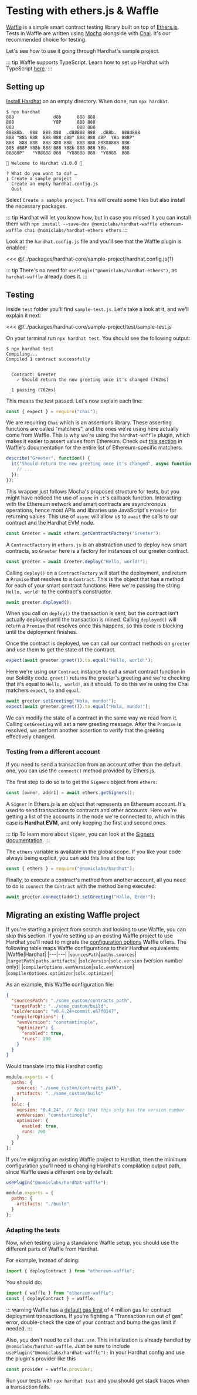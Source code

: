 # Testing with ethers.js & Waffle

[Waffle](https://getwaffle.io/) is a simple smart contract testing library built on top of [Ethers.js](https://docs.ethers.io/ethers.js/html/). Tests in Waffle are written using [Mocha](https://mochajs.org/) alongside with [Chai](https://www.chaijs.com/). It's our recommended choice for testing.

Let's see how to use it going through Hardhat's sample project.

::: tip
Waffle supports TypeScript. Learn how to set up Hardhat with TypeScript [here](./typescript.md).
:::

## Setting up

[Install Hardhat](/getting-started/#local-installation-recommended) on an empty directory. When done, run `npx hardhat`.  

```
$ npx hardhat
888               d8b      888 888
888               Y8P      888 888
888                        888 888
88888b.  888  888 888  .d88888 888  .d88b.  888d888
888 "88b 888  888 888 d88" 888 888 d8P  Y8b 888P"
888  888 888  888 888 888  888 888 88888888 888
888 d88P Y88b 888 888 Y88b 888 888 Y8b.     888
88888P"   "Y88888 888  "Y88888 888  "Y8888  888

👷 Welcome to Hardhat v1.0.0 👷‍‍

? What do you want to do? …
❯ Create a sample project
  Create an empty hardhat.config.js
  Quit
```

Select `Create a sample project`. This will create some files but also install the necessary packages.

::: tip
Hardhat will let you know how, but in case you missed it you can install them with `npm install --save-dev @nomiclabs/hardhat-waffle ethereum-waffle chai @nomiclabs/hardhat-ethers ethers`
:::

Look at the `hardhat.config.js` file and you'll see that the Waffle plugin is enabled:

<<< @/../packages/hardhat-core/sample-project/hardhat.config.js{1}

::: tip 
There's no need for `usePlugin("@nomiclabs/hardhat-ethers")`, as `hardhat-waffle` already does it.
:::

## Testing

Inside `test` folder you'll find  `sample-test.js`. Let's take a look at it, and we'll explain it next:

<<< @/../packages/hardhat-core/sample-project/test/sample-test.js

On your terminal run `npx hardhat test`. You should see the following output:

```
$ npx hardhat test
Compiling...
Compiled 1 contract successfully


  Contract: Greeter
    ✓ Should return the new greeting once it's changed (762ms)

  1 passing (762ms)
```

This means the test passed. Let's now explain each line:

```js
const { expect } = require("chai");
```
We are requiring `Chai` which is an assertions library. These asserting functions are called "matchers", and the ones we're using here actually come from Waffle. This is why we're using the `hardhat-waffle` plugin, which makes it easier to assert values from Ethereum. Check out [this section](https://ethereum-waffle.readthedocs.io/en/latest/matchers.html) in Waffle's documentation for the entire list of Ethereum-specific matchers.

```js
describe("Greeter", function() {
  it("Should return the new greeting once it's changed", async function() {
    // ...
  });
});
```

This wrapper just follows Mocha's proposed structure for tests, but you might have noticed the use of `async` in `it`'s callback function. Interacting with the Ethereum network and smart contracts are asynchronous operations, hence most APIs and libraries use JavaScript's `Promise` for returning values. This use of `async` will allow us to `await` the calls to our contract and the Hardhat EVM node.

```js
const Greeter = await ethers.getContractFactory("Greeter");
```

A `ContractFactory` in `ethers.js` is an abstraction used to deploy new smart contracts, so `Greeter` here is a factory for instances of our greeter contract.

```js
const greeter = await Greeter.deploy("Hello, world!");
```

Calling `deploy()` on a `ContractFactory` will start the deployment, and return a `Promise` that resolves to a `Contract`. This is the object that has a method for each of your smart contract functions. Here we're passing the string `Hello, world!` to the contract's constructor.

```js
await greeter.deployed();
```

When you call on `deploy()` the transaction is sent, but the contract isn't actually deployed until the transaction is mined. Calling `deployed()` will return a `Promise` that resolves once this happens, so this code is blocking until the deployment finishes.

Once the contract is deployed, we can call our contract methods on `greeter` and use them to get the state of the contract.

```js
expect(await greeter.greet()).to.equal("Hello, world!");
```

Here we're using our `Contract` instance to call a smart contract function in our Solidity code. `greet()` returns the greeter's greeting and we're checking that it's equal to `Hello, world!`, as it should. To do this we're using the Chai matchers `expect`, `to` and `equal`. 

```js
await greeter.setGreeting("Hola, mundo!");
expect(await greeter.greet()).to.equal("Hola, mundo!");
```

We can modify the state of a contract in the same way we read from it. Calling `setGreeting` will set a new greeting message. After the `Promise` is resolved, we perform another assertion to verify that the greeting effectively changed.

### Testing from a different account

If you need to send a transaction from an account other than the default one, you can use the `connect()` method provided by Ethers.js.

The first step to do so is to get the `Signers` object from `ethers`:
```js
const [owner, addr1] = await ethers.getSigners();
```
A `Signer` in Ethers.js is an object that represents an Ethereum account. It's used to send transactions to contracts and other accounts. Here we're getting a list of the accounts in the node we're connected to, which in this case is **Hardhat EVM**, and only keeping the first and second ones.

::: tip
To learn more about `Signer`, you can look at the [Signers documentation](https://docs.ethers.io/v5/api/signer/#Wallet).
:::

The `ethers` variable is available in the global scope. If you like your code always being explicit, you can add this line at the top:
```js
const { ethers } = require("@nomiclabs/hardhat");
```

Finally, to execute a contract's method from another account, all you need to do is `connect` the `Contract` with the method being executed:

```js
await greeter.connect(addr1).setGreeting("Hallo, Erde!");
```

## Migrating an existing Waffle project

If you're starting a project from scratch and looking to use Waffle, you can skip this section. If you're setting up an existing Waffle project to use Hardhat you'll need to migrate the [configuration options](https://ethereum-waffle.readthedocs.io/en/latest/configuration.html) Waffle offers. The following table maps Waffle configurations to their Hardhat equivalents:
|Waffle|Hardhat|
|---|---|
|`sourcesPath`|`paths.sources`|
|`targetPath`|`paths.artifacts`|
|`solcVersion`|`solc.version` (version number only)|
|`compilerOptions.evmVersion`|`solc.evmVersion`|
|`compilerOptions.optimizer`|`solc.optimizer`|

As an example, this Waffle configuration file:

```json
{
  "sourcesPath": "./some_custom/contracts_path",
  "targetPath": "../some_custom/build",
  "solcVersion": "v0.4.24+commit.e67f0147",
  "compilerOptions": {
    "evmVersion": "constantinople",
    "optimizer": {
      "enabled": true,
      "runs": 200
    }
  }
}
```

Would translate into this Hardhat config:

```js
module.exports = {
  paths: {
    sources: "./some_custom/contracts_path",
    artifacts: "../some_custom/build"
  },
  solc: {
    version: "0.4.24", // Note that this only has the version number
    evmVersion: "constantinople",
    optimizer: {
      enabled: true,
      runs: 200
    }
  }
};
```

If you're migrating an existing Waffle project to Hardhat, then the minimum configuration you'll need is changing Hardhat's compilation output path, since Waffle uses a different one by default:

```js
usePlugin("@nomiclabs/hardhat-waffle");

module.exports = {
  paths: {
    artifacts: "./build"
  }
};
```

### Adapting the tests

Now, when testing using a standalone Waffle setup, you should use the different parts of Waffle from Hardhat.

For example, instead of doing:

```typescript
import { deployContract } from "ethereum-waffle";
```

You should do:

```typescript
import { waffle } from "ethereum-waffle";
const { deployContract } = waffle;
```

::: warning
Waffle has a [default gas limit](https://github.com/EthWorks/Waffle/blob/3.0.2/waffle-cli/src/deployContract.ts#L4-L7) of 4 million gas for contract deployment transactions. If you're fighting a "Transaction run out of gas" error, double-check the size of your contract and bump the gas limit if needed.
:::

Also, you don't need to call `chai.use`. This initialization is already handled by `@nomiclabs/hardhat-waffle`. Just be sure to include `usePlugin("@nomiclabs/hardhat-waffle");` in your Hardhat config and use the plugin's provider like this

```js
const provider = waffle.provider;
```

Run your tests with `npx hardhat test` and you should get stack traces when a transaction fails.

[hardhat evm]: ../hardhat-evm/README.md


[Hardhat Runtime Environment]: /documentation/#hardhat-runtime-environment-hre
